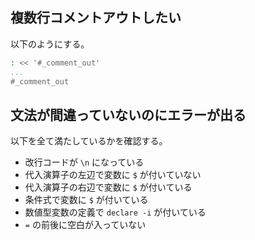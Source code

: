 複数行コメントアウトしたい
--------------------------

以下のようにする。

```bash
: << '#_comment_out'
...
#_comment_out
```


文法が間違っていないのにエラーが出る
------------------------------------

以下を全て満たしているかを確認する。

* 改行コードが `\n` になっている
* 代入演算子の左辺で変数に `$` が付いていない
* 代入演算子の右辺で変数に `$` が付いている
* 条件式で変数に `$` が付いている
* 数値型変数の定義で `declare -i` が付いている
* `=` の前後に空白が入っていない

